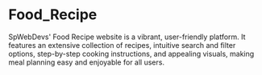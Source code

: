 # Food_Recipe
SpWebDevs' Food Recipe website is a vibrant, user-friendly platform. It features an extensive collection of recipes, intuitive search and filter options, step-by-step cooking instructions, and appealing visuals, making meal planning easy and enjoyable for all users.
